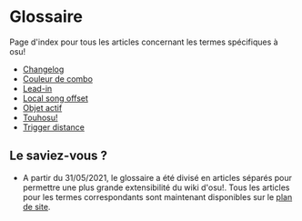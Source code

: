 # Glossaire

Page d'index pour tous les articles concernant les termes spécifiques à osu!

- [Changelog](Changelog)
- [Couleur de combo](Combo_colour)
- [Lead-in](Lead-in)
- [Local song offset](Local_song_offset)
- [Objet actif](Active_object)
- [Touhosu!](Touhosu!)
- [Trigger distance](Trigger_distance)

## Le saviez-vous ?

- A partir du 31/05/2021, le glossaire a été divisé en articles séparés pour permettre une plus grande extensibilité du wiki d'osu!. Tous les articles pour les termes correspondants sont maintenant disponibles sur le [plan de site](/wiki/Sitemap).
